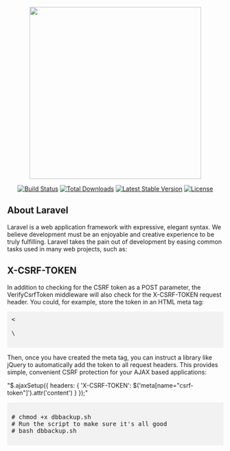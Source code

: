 <p align="center"><img src="https://res.cloudinary.com/dtfbvvkyp/image/upload/v1566331377/laravel-logolockup-cmyk-red.svg" width="400"></p>

<p align="center">
<a href="#"><img src="https://travis-ci.org/laravel/framework.svg" alt="Build Status"></a>
<a href="#"><img src="https://poser.pugx.org/laravel/framework/d/total.svg" alt="Total Downloads"></a>
<a href="#"><img src="https://poser.pugx.org/laravel/framework/v/stable.svg" alt="Latest Stable Version"></a>
<a href="#"><img src="https://poser.pugx.org/laravel/framework/license.svg" alt="License"></a>
</p>


## About Laravel

Laravel is a web application framework with expressive, elegant syntax. We believe development must be an enjoyable and creative experience to be truly fulfilling. Laravel takes the pain out of development by easing common tasks used in many web projects, such as:

## X-CSRF-TOKEN
In addition to checking for the CSRF token as a POST parameter, the VerifyCsrfToken middleware will also check for the X-CSRF-TOKEN request header. You could, for example, store the token in an HTML meta tag:

<pre style="background: #f2f2f2; overflow-x: scroll; padding: 10px;"><

<span style="font-weight: 400;">\<meta name="csrf-token" content="{{ csrf_token() }}">
</span>
</pre>


Then, once you have created the meta tag, you can instruct a library like jQuery to automatically add the token to all request headers. This provides simple, convenient CSRF protection for your AJAX based applications:

"$.ajaxSetup({
    headers: {
        'X-CSRF-TOKEN': $('meta[name="csrf-token"]').attr('content')
    }
});"

<pre style="background: #f2f2f2; overflow-x: scroll; padding: 10px;"><span style="font-weight: 400;">
# chmod +x dbbackup.sh</span>
<span style="font-weight: 400;"># Run the script to make sure it's all good</span>
<span style="font-weight: 400;"># bash dbbackup.sh
</span>
</pre>